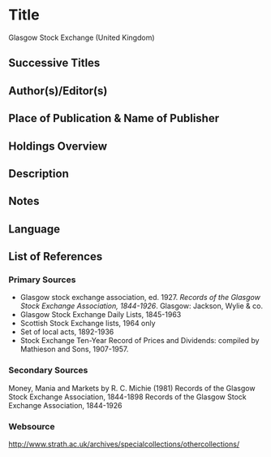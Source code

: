 # Title

Glasgow Stock Exchange (United Kingdom)

## Successive Titles

## Author(s)/Editor(s)

## Place of Publication & Name of Publisher

## Holdings Overview

## Description

## Notes

## Language

## List of References

### Primary Sources

* Glasgow stock exchange association, ed. 1927. *Records of the Glasgow Stock Exchange Association, 1844-1926*. Glasgow: Jackson, Wylie & co.
* Glasgow Stock Exchange Daily Lists, 1845-1963
* Scottish Stock Exchange lists, 1964 only
* Set of local acts, 1892-1936
* Stock Exchange Ten-Year Record of Prices and Dividends: compiled by Mathieson and Sons,  1907-1957.

### Secondary Sources

Money, Mania and Markets by R. C. Michie (1981)
Records of the Glasgow Stock Exchange Association, 1844-1898
Records of the Glasgow Stock Exchange Association, 1844-1926

### Websource
<http://www.strath.ac.uk/archives/specialcollections/othercollections/>
